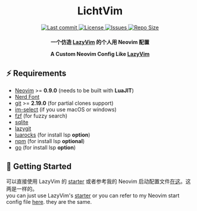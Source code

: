 <h1 align="center">
  LichtVim
</h1>

<div align="center"><p>
    <a href="https://github.com/leisurelicht/LichtVim/pulse">
      <img alt="Last commit" src="https://img.shields.io/github/last-commit/leisurelicht/LichtVim?style=flat-square&logo=starship&color=8bd5ca&logoColor=D9E0EE&labelColor=302D41"/>
    </a>
    <a href="https://github.com/leisurelicht/LichtVim/blob/main/LICENSE">
      <img alt="License" src="https://img.shields.io/github/license/leisurelicht/LichtVim?style=flat-square&logo=starship&color=ee999f&logoColor=D9E0EE&labelColor=302D41" />
    </a>
    <a href="https://github.com/leisurelicht/LichtVim/issues">
      <img alt="Issues" src="https://img.shields.io/github/issues/leisurelicht/LichtVim?style=flat-square&logo=bilibili&color=F5E0DC&logoColor=D9E0EE&labelColor=302D41" />
    </a>
    <a href="https://github.com/leisurelicht/LichtVim">
      <img alt="Repo Size" src="https://img.shields.io/github/repo-size/leisurelicht/LichtVim?color=%23DDB6F2&label=SIZE&logo=codesandbox&style=flat-square&logoColor=D9E0EE&labelColor=302D41" />
    </a>
</div>

<h4 align="center">
  一个仿造 <a href="https://github.com/LazyVim/LazyVim">LazyVim</a> 的个人用 Neovim 配置</br>
  
  A Custom Neovim Config Like <a href="https://github.com/LazyVim/LazyVim">LazyVim</a>
</h4>

## ⚡️ Requirements

- [Neovim](https://github.com/neovim/neovim) >= **0.9.0** (needs to be built with **LuaJIT**)
- [Nerd Font](https://www.nerdfonts.com/)
- [git](https://git-scm.com) >= **2.19.0** (for partial clones support)
- [im-select](https://github.com/daipeihust/im-select) (if you use macOS or windows)
- [fzf](https://github.com/junegunn/fzf) (for fuzzy search)
- [sqlite](https://github.com/sqlite/sqlite)
- [lazygit](https://github.com/jesseduffield/lazygit) 
- [luarocks](https://github.com/luarocks/luarocks) (for install lsp **option**) 
- [npm](https://github.com/npm/cli) (for install lsp **optional**) 
- [go](https://go.dev) (for install lsp  **option**)

## 🚀 Getting Started

可以直接使用 LazyVim 的 [starter](https://github.com/LazyVim/starter) 或者参考我的 Neovim 启动配置文件[在这](https://github.com/leisurelicht/.config_file/tree/lazy/vi)。这两是一样的。</br>
you can just use LazyVim's [starter](https://github.com/LazyVim/starter) or you can refer to my Neovim start config file [here](https://github.com/leisurelicht/.config_file/tree/lazy/vi). they are the same. 
